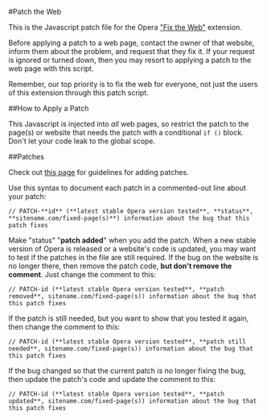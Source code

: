 #Patch the Web

This is the Javascript patch file for the Opera ["Fix the Web"](http://github.com/cyberstream/Fix-the-Web) extension.

Before applying a patch to a web page, contact the owner of that website, inform them about the problem, and request that they fix it. If your request is ignored or turned down, then you may resort to applying a patch to the web page with this script. 

Remember, our top priority is to fix the web for everyone, not just the users of this extension through this patch script.

##How to Apply a Patch

This Javascript is injected into *all* web pages, so restrict the patch to the page(s) or website that needs the patch with a conditional `if ()` block. Don't let your code leak to the global scope.

##Patches

Check out [this page](http://my.opera.com/fix-the-web/blog/2012/03/01/how-to-patch-a-web-page) for guidelines for adding patches.

Use this syntax to document each patch in a commented-out line about your patch:

`// PATCH-**id** (**latest stable Opera version tested**, **status**, **sitename.com/fixed-page(s)**) information about the bug that this patch fixes`

Make "status" "**patch added**" when you add the patch. When a new stable version of Opera is released or a website's code is updated, you may want to test if the patches in the file are still required. If the bug on the website is no longer there, then remove the patch code, **but don't remove the comment**. Just change the comment to this:

`// PATCH-id (**latest stable Opera version tested**, **patch removed**, sitename.com/fixed-page(s)) information about the bug that this patch fixes`

If the patch is still needed, but you want to show that you tested it again, then change the comment to this:

`// PATCH-id (**latest stable Opera version tested**, **patch still needed**, sitename.com/fixed-page(s)) information about the bug that this patch fixes`

If the bug changed so that the current patch is no longer fixing the bug, then update the patch's code and update the comment to this:

`// PATCH-id (**latest stable Opera version tested**, **patch updated**, sitename.com/fixed-page(s)) information about the bug that this patch fixes`